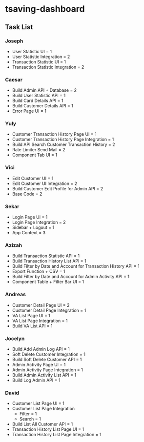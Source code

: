 # tsaving-dashboard

## Task List

### Joseph
- User Statistic UI = 1
- User Statistic Integration = 2
- Transaction Statistic UI = 1
- Transaction Statistic Integration = 2

### Caesar
- Build Admin API + Database = 2
- Build User Statistic API = 1
- Build Card Details API = 1
- Build Customer Details API = 1
- Error Page UI = 1

### Yuly
- Customer Transaction History Page UI = 1
- Customer Transaction History Page Integration = 1
- Build API Search Customer Transaction History = 2
- Rate Limiter Send Mail = 2
- Component Tab UI = 1

### Vici
- Edit Customer UI = 1
- Edit Customer UI Integration = 2
- Build Customer Edit Profile for Admin API = 2
- Base Code = 2

### Sekar
- Login Page UI = 1
- Login Page Integration = 2
- Sidebar + Logout = 1
- App Context = 3

### Azizah
- Build Transaction Statistic API = 1
- Build Transaction History List API = 1
- Build Filter by Date and Account for Transaction History API = 1
- Export Function + CSV = 1
- Build Filter by Date and Account for Admin Activity API = 1
- Component Table + Filter Bar UI = 1

### Andreas
- Customer Detail Page UI = 2
- Customer Detail Page Integration = 1
- VA List Page UI = 1
- VA List Page Integration = 1
- Build VA List API = 1

### Jocelyn
- Build Add Admin Log API = 1
- Soft Delete Customer Integration = 1
- Build Soft Delete Customer API = 1
- Admin Activity Page UI = 1
- Admin Activity Page Integration = 1
- Build Admin Activity List API = 1 
- Build Log Admin API = 1

### David
- Customer List Page UI = 1
- Customer List Page Integration
    - Filter = 1
    - Search = 1
- Build List All Customer API = 1
- Transaction History List Page UI = 1
- Transaction History List Page Integration = 1

